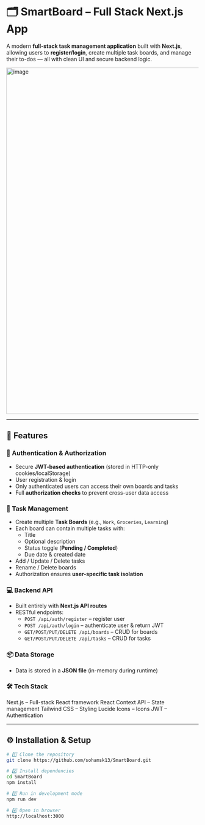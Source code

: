 # 🗂 SmartBoard – Full Stack Next.js App

A modern **full-stack task management application** built with **Next.js**, allowing users to **register/login**, create multiple task boards, and manage their to-dos — all with clean UI and secure backend logic.

<img width="1896" height="904" alt="image" src="https://github.com/user-attachments/assets/1925727f-0da1-4dc9-9c11-570d76acd4ad" />

---

## 🚀 Features

### 🔐 Authentication & Authorization
- Secure **JWT-based authentication** (stored in HTTP-only cookies/localStorage)
- User registration & login
- Only authenticated users can access their own boards and tasks
- Full **authorization checks** to prevent cross-user data access

### 📝 Task Management
- Create multiple **Task Boards** (e.g., `Work`, `Groceries`, `Learning`)
- Each board can contain multiple tasks with:
  - Title
  - Optional description
  - Status toggle (**Pending / Completed**)
  - Due date & created date
- Add / Update / Delete tasks
- Rename / Delete boards
- Authorization ensures **user-specific task isolation**

### 💻 Backend API
- Built entirely with **Next.js API routes**
- RESTful endpoints:
  - `POST /api/auth/register` – register user
  - `POST /api/auth/login` – authenticate user & return JWT
  - `GET/POST/PUT/DELETE /api/boards` – CRUD for boards
  - `GET/POST/PUT/DELETE /api/tasks` – CRUD for tasks

### 📦 Data Storage
- Data is stored in a **JSON file** (in-memory during runtime)

### 🛠 Tech Stack
Next.js – Full-stack React framework
React Context API – State management
Tailwind CSS – Styling
Lucide Icons – Icons
JWT – Authentication


---

## ⚙️ Installation & Setup

```bash
# 1️⃣ Clone the repository
git clone https://github.com/sohamsk13/SmartBoard.git

# 2️⃣ Install dependencies
cd SmartBoard
npm install

# 3️⃣ Run in development mode
npm run dev

# 4️⃣ Open in browser
http://localhost:3000

